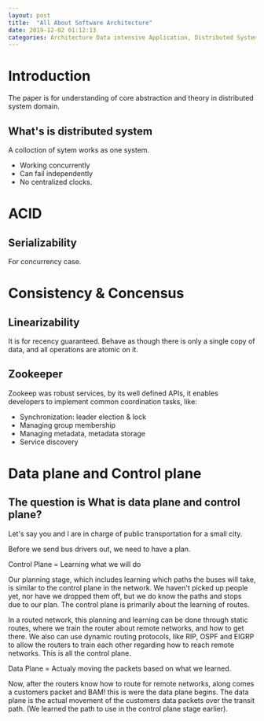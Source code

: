 ```yaml
---
layout: post
title:  "All About Software Architecture"
date: 2019-12-02 01:12:13
categories: Architecture Data intensive Application, Distributed System
---
```


# Introduction
The paper is for understanding of core abstraction and theory in distributed system domain.

## What's is distributed system
A colloction of sytem works as one system.

* Working concurrently
* Can fail independently
* No centralized clocks. 

# ACID

## Serializability
For concurrency case. 

# Consistency & Concensus

## Linearizability
It is for recency guaranteed. Behave as though there is only a single copy of data, and all operations are atomic on it. 

## Zookeeper
Zookeep was robust services, by its well defined APIs, it enables developers to implement common coordination tasks, like:

* Synchronization: leader election & lock
* Managing group membership
* Managing metadata, metadata storage
* Service discovery

# Data plane and Control plane
## The question is What is data plane and control plane?
Let's say you and I are in charge of public transportation for a small city.

Before we send bus drivers out, we need to have a plan.

Control Plane = Learning what we will do

Our planning stage, which includes learning  which paths the buses will take, is similar to the control plane in the network.   We haven't picked up people yet, nor have we dropped them off, but we do know the paths and stops due to our plan.  The control plane is primarily about the learning of routes.

In a routed network, this planning and learning can be done through static routes, where we train the router about remote networks, and how to get there. We also can use dynamic routing protocols, like RIP, OSPF and EIGRP to allow the routers to train each other regarding how to reach remote networks.  This is all the control plane.

Data Plane = Actualy moving the packets based on what we learned.

Now, after the routers know how to route for remote networks, along comes a customers packet and BAM! this is were the data plane begins. The data plane is the actual movement of the customers data packets over the transit path.   (We learned the path to use in the control plane stage earlier).


